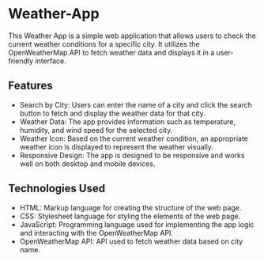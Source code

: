 # Weather-App
This Weather App is a simple web application that allows users to check the current weather conditions for a specific city. It utilizes the OpenWeatherMap API to fetch weather data and displays it in a user-friendly interface.

## Features
- Search by City: Users can enter the name of a city and click the search button to fetch and display the weather data for that city.
- Weather Data: The app provides information such as temperature, humidity, and wind speed for the selected city.
- Weather Icon: Based on the current weather condition, an appropriate weather icon is displayed to represent the weather visually.
- Responsive Design: The app is designed to be responsive and works well on both desktop and mobile devices.
## Technologies Used
- HTML: Markup language for creating the structure of the web page.
- CSS: Stylesheet language for styling the elements of the web page.
- JavaScript: Programming language used for implementing the app logic and interacting with the OpenWeatherMap API.
- OpenWeatherMap API: API used to fetch weather data based on city name.
